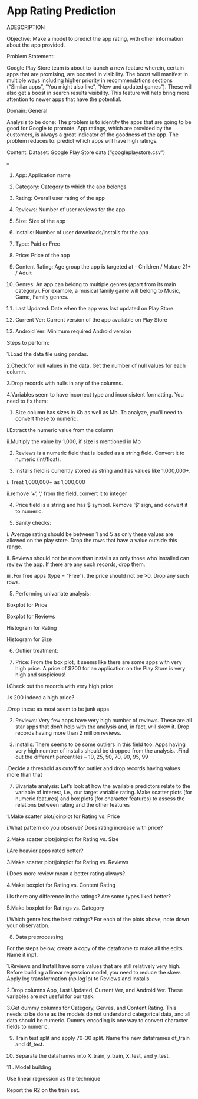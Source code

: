 
# App Rating Prediction

ADESCRIPTION

Objective: Make a model to predict the app rating, with other information about the app provided.

Problem Statement:

Google Play Store team is about to launch a new feature wherein, certain apps that are promising, are boosted in visibility. The boost will manifest in multiple ways including higher priority in recommendations sections (“Similar apps”, “You might also like”, “New and updated games”). These will also get a boost in search results visibility.  This feature will help bring more attention to newer apps that have the potential.

Domain: General

Analysis to be done: The problem is to identify the apps that are going to be good for Google to promote. App ratings, which are provided by the customers, is always a great indicator of the goodness of the app. The problem reduces to: predict which apps will have high ratings.

Content: Dataset: Google Play Store data (“googleplaystore.csv”)

–

1. App: Application name

2. Category: Category to which the app belongs 

3. Rating: Overall user rating of the app

4. Reviews: Number of user reviews for the app

5. Size: Size of the app

6. Installs: Number of user downloads/installs for the app

7. Type: Paid or Free

8. Price: Price of the app

9. Content Rating: Age group the app is targeted at - Children / Mature 21+ / Adult

10. Genres: An app can belong to multiple genres (apart from its main category). For example, a musical family game will belong to Music, Game, Family genres.

11. Last Updated: Date when the app was last updated on Play Store

12. Current Ver: Current version of the app available on Play Store

13. Android Ver: Minimum required Android version


Steps to perform:

1.Load the data file using pandas. 

2.Check for null values in the data. Get the number of null values for each column.

3.Drop records with nulls in any of the columns. 

4.Variables seem to have incorrect type and inconsistent formatting. You need to fix them: 


1. Size column has sizes in Kb as well as Mb. To analyze, you’ll need to convert these to numeric.

i.Extract the numeric value from the column

ii.Multiply the value by 1,000, if size is mentioned in Mb

2. Reviews is a numeric field that is loaded as a string field. Convert it to numeric (int/float).

3. Installs field is currently stored as string and has values like 1,000,000+. 

i. Treat 1,000,000+ as 1,000,000

ii.remove ‘+’, ‘,’ from the field, convert it to integer

4. Price field is a string and has $ symbol. Remove ‘$’ sign, and convert it to numeric.

5. Sanity checks:

i. Average rating should be between 1 and 5 as only these values are allowed on the play store. Drop the rows that have a value outside this range.

ii. Reviews should not be more than installs as only those who installed can review the app. If there are any such records, drop them.

iii .For free apps (type = “Free”), the price should not be >0. Drop any such rows.

5. Performing univariate analysis: 

Boxplot for Price

Boxplot for Reviews

Histogram for Rating

Histogram for Size

6. Outlier treatment: 

1. Price: From the box plot, it seems like there are some apps with very high price. A price of $200 for an application on the Play Store is very high and suspicious!

i.Check out the records with very high price

.Is 200 indeed a high price?

.Drop these as most seem to be junk apps

2. Reviews: Very few apps have very high number of reviews. These are all star apps that don’t help with the analysis and, in fact, will skew it. Drop records having more than 2 million reviews.

3. installs:  There seems to be some outliers in this field too. Apps having very high number of installs should be dropped from the analysis.
.Find out the different percentiles – 10, 25, 50, 70, 90, 95, 99

.Decide a threshold as cutoff for outlier and drop records having values more than that

7. Bivariate analysis: Let’s look at how the available predictors relate to the variable of interest, i.e., our target variable rating. Make scatter plots (for numeric features) and box plots (for character features) to assess the relations between rating and the other features

1.Make scatter plot/joinplot for Rating vs. Price

i.What pattern do you observe? Does rating increase with price?

2.Make scatter plot/joinplot for Rating vs. Size

i.Are heavier apps rated better?

3.Make scatter plot/joinplot for Rating vs. Reviews

i.Does more review mean a better rating always?

4.Make boxplot for Rating vs. Content Rating

i.Is there any difference in the ratings? Are some types liked better?

5.Make boxplot for Ratings vs. Category

i.Which genre has the best ratings?
For each of the plots above, note down your observation.

8. Data preprocessing

For the steps below, create a copy of the dataframe to make all the edits. Name it inp1.

1.Reviews and Install have some values that are still relatively very high. Before building a linear regression model, you need to reduce the skew. Apply log transformation (np.log1p) to Reviews and Installs.

2.Drop columns App, Last Updated, Current Ver, and Android Ver. These variables are not useful for our task.

3.Get dummy columns for Category, Genres, and Content Rating. This needs to be done as the models do not understand categorical data, and all data should be numeric. Dummy encoding is one way to convert character fields to numeric.

9. Train test split  and apply 70-30 split. Name the new dataframes df_train and df_test.

10. Separate the dataframes into X_train, y_train, X_test, and y_test.

11 . Model building

Use linear regression as the technique

Report the R2 on the train set.